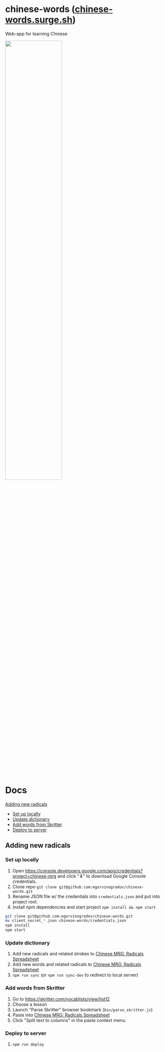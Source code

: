 chinese-words ([chinese-words.surge.sh](http://chinese-words.surge.sh))
=============

Web-app for learning Chinese

<img width="60%" src="https://user-images.githubusercontent.com/1618344/165510169-7af0bcf3-e7e9-4267-9945-d97d11b206ca.gif">

# Docs
[Adding new radicals](#adding-new-radicals)
* [Set up locally](#set-up-locally)
* [Update dictionary](#update-dictionary)
* [Add words from Skritter](#add-words-from-skritter)
* [Deploy to server](#deploy-to-server)


## Adding new radicals

### Set up locally
1. Open https://console.developers.google.com/apis/credentials?project=chinese-mrg and click "**⇩**" to download Google Console credentials.
2. Clone repo `git clone git@github.com:egorvinogradov/chinese-words.git`
3. Rename JSON file w/ the credentials into `credentials.json` and put into project root.
4. Install npm dependencies and start project `npm install && npm start`
```bash
git clone git@github.com:egorvinogradov/chinese-words.git
mv client_secret_*.json chinese-words/credentials.json
npm install
npm start
```

### Update dictionary
1. Add new radicals and related strokes to [Chinese MRG: Radicals Spreadsheet](https://docs.google.com/spreadsheets/d/1KqY_IkkqvL0m-LcqjhLlceGbqbMJqBWwx3EQRnL4IGU/edit#gid=1498455902)
2. Add new words and related radicals to [Chinese MRG: Radicals Spreadsheet](https://docs.google.com/spreadsheets/d/1KqY_IkkqvL0m-LcqjhLlceGbqbMJqBWwx3EQRnL4IGU/edit#gid=1498455902)
3. `npm run sync` (or `npm run sync-dev` to redirect to local server)

### Add words from Skritter
1. Go to https://skritter.com/vocablists/view/list12
2. Choose a lesson
3. Launch "Parse Skritter" browser bookmark (`bin/parse_skritter.js`)
4. Paste into [Chinese MRG: Radicals Spreadsheet](https://docs.google.com/spreadsheets/d/1KqY_IkkqvL0m-LcqjhLlceGbqbMJqBWwx3EQRnL4IGU/edit#gid=1498455902)
5. Click "Split text to columns" in the paste context menu.

### Deploy to server
1. `npm run deploy`
